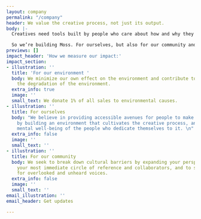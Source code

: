 ```yaml
---
layout: company
permalink: "/company"
header: We value the creative process, not just its output.
body: |-
  Creatives need tools built by people who care about how and why they work, not just what they produce.

  So we’re building Moss. For ourselves, but also for our community and our collective progress.
previews: []
impact_header: 'How we measure our impact:'
impact_section:
- illustration: ''
  title: 'For our environment '
  body: We minimize our own effect on the environment and contribute to groups fighting
    the degradation of the environment.
  extra_info: true
  image: ''
  small_text: We donate 1% of all sales to environmental causes.
- illustration: ''
  title: For ourselves
  body: "We believe in providing accessible avenues for people to make great work
    by building an environment that cultivates the creative process, and by extension—the
    mental well-being of the people who dedicate themselves to it. \n"
  extra_info: false
  image: ''
  small_text: ''
- illustration: ''
  title: For our community
  body: We seek to break down cultural barriers by expanding your perspective beyond
    your most immediate circle of reference and collaborators, and to serve as a platform
    for overlooked and unheard voices.
  extra_info: false
  image: ''
  small_text: ''
email_illustration: ''
email_header: Get updates

---
```

